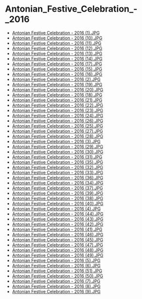 # Antonian_Festive_Celebration_-_2016

- [Antonian Festive Celebration - 2016 (1).JPG](https://ik.imagekit.io/sackoba/events/2016/Antonian_Festive_Celebration_-_2016/Antonian%20Festive%20Celebration%20-%202016%20(1).JPG?updatedAt=1734807895864)
- [Antonian Festive Celebration - 2016 (10).JPG](https://ik.imagekit.io/sackoba/events/2016/Antonian_Festive_Celebration_-_2016/Antonian%20Festive%20Celebration%20-%202016%20(10).JPG?updatedAt=1734807896131)
- [Antonian Festive Celebration - 2016 (11).JPG](https://ik.imagekit.io/sackoba/events/2016/Antonian_Festive_Celebration_-_2016/Antonian%20Festive%20Celebration%20-%202016%20(11).JPG?updatedAt=1734807896428)
- [Antonian Festive Celebration - 2016 (12).JPG](https://ik.imagekit.io/sackoba/events/2016/Antonian_Festive_Celebration_-_2016/Antonian%20Festive%20Celebration%20-%202016%20(12).JPG?updatedAt=1734807897621)
- [Antonian Festive Celebration - 2016 (13).JPG](https://ik.imagekit.io/sackoba/events/2016/Antonian_Festive_Celebration_-_2016/Antonian%20Festive%20Celebration%20-%202016%20(13).JPG?updatedAt=1734807897635)
- [Antonian Festive Celebration - 2016 (14).JPG](https://ik.imagekit.io/sackoba/events/2016/Antonian_Festive_Celebration_-_2016/Antonian%20Festive%20Celebration%20-%202016%20(14).JPG?updatedAt=1734807898166)
- [Antonian Festive Celebration - 2016 (17).JPG](https://ik.imagekit.io/sackoba/events/2016/Antonian_Festive_Celebration_-_2016/Antonian%20Festive%20Celebration%20-%202016%20(17).JPG?updatedAt=1734807898309)
- [Antonian Festive Celebration - 2016 (15).JPG](https://ik.imagekit.io/sackoba/events/2016/Antonian_Festive_Celebration_-_2016/Antonian%20Festive%20Celebration%20-%202016%20(15).JPG?updatedAt=1734807898337)
- [Antonian Festive Celebration - 2016 (16).JPG](https://ik.imagekit.io/sackoba/events/2016/Antonian_Festive_Celebration_-_2016/Antonian%20Festive%20Celebration%20-%202016%20(16).JPG?updatedAt=1734807898486)
- [Antonian Festive Celebration - 2016 (2).JPG](https://ik.imagekit.io/sackoba/events/2016/Antonian_Festive_Celebration_-_2016/Antonian%20Festive%20Celebration%20-%202016%20(2).JPG?updatedAt=1734807898967)
- [Antonian Festive Celebration - 2016 (19).JPG](https://ik.imagekit.io/sackoba/events/2016/Antonian_Festive_Celebration_-_2016/Antonian%20Festive%20Celebration%20-%202016%20(19).JPG?updatedAt=1734807898909)
- [Antonian Festive Celebration - 2016 (20).JPG](https://ik.imagekit.io/sackoba/events/2016/Antonian_Festive_Celebration_-_2016/Antonian%20Festive%20Celebration%20-%202016%20(20).JPG?updatedAt=1734807898951)
- [Antonian Festive Celebration - 2016 (18).JPG](https://ik.imagekit.io/sackoba/events/2016/Antonian_Festive_Celebration_-_2016/Antonian%20Festive%20Celebration%20-%202016%20(18).JPG?updatedAt=1734807899028)
- [Antonian Festive Celebration - 2016 (21).JPG](https://ik.imagekit.io/sackoba/events/2016/Antonian_Festive_Celebration_-_2016/Antonian%20Festive%20Celebration%20-%202016%20(21).JPG?updatedAt=1734807900324)
- [Antonian Festive Celebration - 2016 (22).JPG](https://ik.imagekit.io/sackoba/events/2016/Antonian_Festive_Celebration_-_2016/Antonian%20Festive%20Celebration%20-%202016%20(22).JPG?updatedAt=1734807900418)
- [Antonian Festive Celebration - 2016 (23).JPG](https://ik.imagekit.io/sackoba/events/2016/Antonian_Festive_Celebration_-_2016/Antonian%20Festive%20Celebration%20-%202016%20(23).JPG?updatedAt=1734807900744)
- [Antonian Festive Celebration - 2016 (24).JPG](https://ik.imagekit.io/sackoba/events/2016/Antonian_Festive_Celebration_-_2016/Antonian%20Festive%20Celebration%20-%202016%20(24).JPG?updatedAt=1734807900868)
- [Antonian Festive Celebration - 2016 (26).JPG](https://ik.imagekit.io/sackoba/events/2016/Antonian_Festive_Celebration_-_2016/Antonian%20Festive%20Celebration%20-%202016%20(26).JPG?updatedAt=1734807900826)
- [Antonian Festive Celebration - 2016 (25).JPG](https://ik.imagekit.io/sackoba/events/2016/Antonian_Festive_Celebration_-_2016/Antonian%20Festive%20Celebration%20-%202016%20(25).JPG?updatedAt=1734807900873)
- [Antonian Festive Celebration - 2016 (27).JPG](https://ik.imagekit.io/sackoba/events/2016/Antonian_Festive_Celebration_-_2016/Antonian%20Festive%20Celebration%20-%202016%20(27).JPG?updatedAt=1734807901422)
- [Antonian Festive Celebration - 2016 (28).JPG](https://ik.imagekit.io/sackoba/events/2016/Antonian_Festive_Celebration_-_2016/Antonian%20Festive%20Celebration%20-%202016%20(28).JPG?updatedAt=1734807901502)
- [Antonian Festive Celebration - 2016 (3).JPG](https://ik.imagekit.io/sackoba/events/2016/Antonian_Festive_Celebration_-_2016/Antonian%20Festive%20Celebration%20-%202016%20(3).JPG?updatedAt=1734807901708)
- [Antonian Festive Celebration - 2016 (29).JPG](https://ik.imagekit.io/sackoba/events/2016/Antonian_Festive_Celebration_-_2016/Antonian%20Festive%20Celebration%20-%202016%20(29).JPG?updatedAt=1734807901763)
- [Antonian Festive Celebration - 2016 (30).JPG](https://ik.imagekit.io/sackoba/events/2016/Antonian_Festive_Celebration_-_2016/Antonian%20Festive%20Celebration%20-%202016%20(30).JPG?updatedAt=1734807902895)
- [Antonian Festive Celebration - 2016 (31).JPG](https://ik.imagekit.io/sackoba/events/2016/Antonian_Festive_Celebration_-_2016/Antonian%20Festive%20Celebration%20-%202016%20(31).JPG?updatedAt=1734807902969)
- [Antonian Festive Celebration - 2016 (35).JPG](https://ik.imagekit.io/sackoba/events/2016/Antonian_Festive_Celebration_-_2016/Antonian%20Festive%20Celebration%20-%202016%20(35).JPG?updatedAt=1734807903458)
- [Antonian Festive Celebration - 2016 (32).JPG](https://ik.imagekit.io/sackoba/events/2016/Antonian_Festive_Celebration_-_2016/Antonian%20Festive%20Celebration%20-%202016%20(32).JPG?updatedAt=1734807903510)
- [Antonian Festive Celebration - 2016 (33).JPG](https://ik.imagekit.io/sackoba/events/2016/Antonian_Festive_Celebration_-_2016/Antonian%20Festive%20Celebration%20-%202016%20(33).JPG?updatedAt=1734807903721)
- [Antonian Festive Celebration - 2016 (36).JPG](https://ik.imagekit.io/sackoba/events/2016/Antonian_Festive_Celebration_-_2016/Antonian%20Festive%20Celebration%20-%202016%20(36).JPG?updatedAt=1734807903739)
- [Antonian Festive Celebration - 2016 (34).JPG](https://ik.imagekit.io/sackoba/events/2016/Antonian_Festive_Celebration_-_2016/Antonian%20Festive%20Celebration%20-%202016%20(34).JPG?updatedAt=1734807903841)
- [Antonian Festive Celebration - 2016 (37).JPG](https://ik.imagekit.io/sackoba/events/2016/Antonian_Festive_Celebration_-_2016/Antonian%20Festive%20Celebration%20-%202016%20(37).JPG?updatedAt=1734807903986)
- [Antonian Festive Celebration - 2016 (39).JPG](https://ik.imagekit.io/sackoba/events/2016/Antonian_Festive_Celebration_-_2016/Antonian%20Festive%20Celebration%20-%202016%20(39).JPG?updatedAt=1734807904247)
- [Antonian Festive Celebration - 2016 (38).JPG](https://ik.imagekit.io/sackoba/events/2016/Antonian_Festive_Celebration_-_2016/Antonian%20Festive%20Celebration%20-%202016%20(38).JPG?updatedAt=1734807904309)
- [Antonian Festive Celebration - 2016 (40).JPG](https://ik.imagekit.io/sackoba/events/2016/Antonian_Festive_Celebration_-_2016/Antonian%20Festive%20Celebration%20-%202016%20(40).JPG?updatedAt=1734807905822)
- [Antonian Festive Celebration - 2016 (4).JPG](https://ik.imagekit.io/sackoba/events/2016/Antonian_Festive_Celebration_-_2016/Antonian%20Festive%20Celebration%20-%202016%20(4).JPG?updatedAt=1734807906324)
- [Antonian Festive Celebration - 2016 (44).JPG](https://ik.imagekit.io/sackoba/events/2016/Antonian_Festive_Celebration_-_2016/Antonian%20Festive%20Celebration%20-%202016%20(44).JPG?updatedAt=1734807906311)
- [Antonian Festive Celebration - 2016 (43).JPG](https://ik.imagekit.io/sackoba/events/2016/Antonian_Festive_Celebration_-_2016/Antonian%20Festive%20Celebration%20-%202016%20(43).JPG?updatedAt=1734807906363)
- [Antonian Festive Celebration - 2016 (42).JPG](https://ik.imagekit.io/sackoba/events/2016/Antonian_Festive_Celebration_-_2016/Antonian%20Festive%20Celebration%20-%202016%20(42).JPG?updatedAt=1734807906406)
- [Antonian Festive Celebration - 2016 (41).JPG](https://ik.imagekit.io/sackoba/events/2016/Antonian_Festive_Celebration_-_2016/Antonian%20Festive%20Celebration%20-%202016%20(41).JPG?updatedAt=1734807906432)
- [Antonian Festive Celebration - 2016 (46).JPG](https://ik.imagekit.io/sackoba/events/2016/Antonian_Festive_Celebration_-_2016/Antonian%20Festive%20Celebration%20-%202016%20(46).JPG?updatedAt=1734807906778)
- [Antonian Festive Celebration - 2016 (45).JPG](https://ik.imagekit.io/sackoba/events/2016/Antonian_Festive_Celebration_-_2016/Antonian%20Festive%20Celebration%20-%202016%20(45).JPG?updatedAt=1734807906987)
- [Antonian Festive Celebration - 2016 (47).JPG](https://ik.imagekit.io/sackoba/events/2016/Antonian_Festive_Celebration_-_2016/Antonian%20Festive%20Celebration%20-%202016%20(47).JPG?updatedAt=1734807907035)
- [Antonian Festive Celebration - 2016 (48).JPG](https://ik.imagekit.io/sackoba/events/2016/Antonian_Festive_Celebration_-_2016/Antonian%20Festive%20Celebration%20-%202016%20(48).JPG?updatedAt=1734807907121)
- [Antonian Festive Celebration - 2016 (49).JPG](https://ik.imagekit.io/sackoba/events/2016/Antonian_Festive_Celebration_-_2016/Antonian%20Festive%20Celebration%20-%202016%20(49).JPG?updatedAt=1734807908514)
- [Antonian Festive Celebration - 2016 (5).JPG](https://ik.imagekit.io/sackoba/events/2016/Antonian_Festive_Celebration_-_2016/Antonian%20Festive%20Celebration%20-%202016%20(5).JPG?updatedAt=1734807908885)
- [Antonian Festive Celebration - 2016 (6).JPG](https://ik.imagekit.io/sackoba/events/2016/Antonian_Festive_Celebration_-_2016/Antonian%20Festive%20Celebration%20-%202016%20(6).JPG?updatedAt=1734807909087)
- [Antonian Festive Celebration - 2016 (51).JPG](https://ik.imagekit.io/sackoba/events/2016/Antonian_Festive_Celebration_-_2016/Antonian%20Festive%20Celebration%20-%202016%20(51).JPG?updatedAt=1734807909498)
- [Antonian Festive Celebration - 2016 (50).JPG](https://ik.imagekit.io/sackoba/events/2016/Antonian_Festive_Celebration_-_2016/Antonian%20Festive%20Celebration%20-%202016%20(50).JPG?updatedAt=1734807909601)
- [Antonian Festive Celebration - 2016 (7).JPG](https://ik.imagekit.io/sackoba/events/2016/Antonian_Festive_Celebration_-_2016/Antonian%20Festive%20Celebration%20-%202016%20(7).JPG?updatedAt=1734807909683)
- [Antonian Festive Celebration - 2016 (8).JPG](https://ik.imagekit.io/sackoba/events/2016/Antonian_Festive_Celebration_-_2016/Antonian%20Festive%20Celebration%20-%202016%20(8).JPG?updatedAt=1734807909706)
- [Antonian Festive Celebration - 2016 (9).JPG](https://ik.imagekit.io/sackoba/events/2016/Antonian_Festive_Celebration_-_2016/Antonian%20Festive%20Celebration%20-%202016%20(9).JPG?updatedAt=1734807910029)

